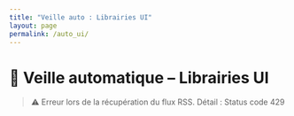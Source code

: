 ```yaml
---
title: "Veille auto : Librairies UI"
layout: page
permalink: /auto_ui/
---
```


# 📰 Veille automatique – Librairies UI

> ⚠️ Erreur lors de la récupération du flux RSS.
> Détail : Status code 429